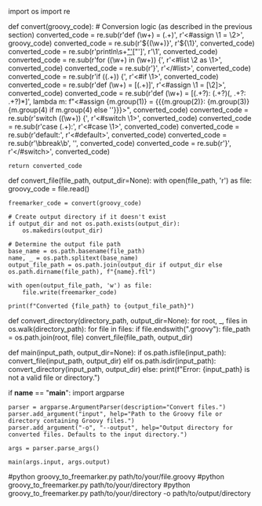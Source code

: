 import os
import re

def convert(groovy_code):
    # Conversion logic (as described in the previous section)
    converted_code = re.sub(r'def (\w+) = (.+)', r'<#assign \1 = \2>', groovy_code)
    converted_code = re.sub(r'\$\{(\w+)\}', r'${\1}', converted_code)
    converted_code = re.sub(r'println\s+["\'](.+?)["\']', r'\1', converted_code)
    converted_code = re.sub(r'for \((\w+) in (\w+)\) \{', r'<#list \2 as \1>', converted_code)
    converted_code = re.sub(r'\}', r'</#list>', converted_code)
    converted_code = re.sub(r'if \((.+)\) \{', r'<#if \1>', converted_code)
    converted_code = re.sub(r'def (\w+) = \[(.+)\]', r'<#assign \1 = [\2]>', converted_code)
    converted_code = re.sub(r'def (\w+) = \[(.+?): (.+?)(, .+?: .+?)*\]', 
                            lambda m: f"<#assign {m.group(1)} = {{{m.group(2)}: {m.group(3)}{m.group(4) if m.group(4) else ''}}}>", 
                            converted_code)
    converted_code = re.sub(r'switch \((\w+)\) \{', r'<#switch \1>', converted_code)
    converted_code = re.sub(r'case (.+):', r'<#case \1>', converted_code)
    converted_code = re.sub(r'default:', r'<#default>', converted_code)
    converted_code = re.sub(r'\bbreak\b', '', converted_code)
    converted_code = re.sub(r'\}', r'</#switch>', converted_code)

    return converted_code

def convert_file(file_path, output_dir=None):
    with open(file_path, 'r') as file:
        groovy_code = file.read()
    
    freemarker_code = convert(groovy_code)
    
    # Create output directory if it doesn't exist
    if output_dir and not os.path.exists(output_dir):
        os.makedirs(output_dir)
    
    # Determine the output file path
    base_name = os.path.basename(file_path)
    name, _ = os.path.splitext(base_name)
    output_file_path = os.path.join(output_dir if output_dir else os.path.dirname(file_path), f"{name}.ftl")
    
    with open(output_file_path, 'w') as file:
        file.write(freemarker_code)
    
    print(f"Converted {file_path} to {output_file_path}")

def convert_directory(directory_path, output_dir=None):
    for root, _, files in os.walk(directory_path):
        for file in files:
            if file.endswith(".groovy"):
                file_path = os.path.join(root, file)
                convert_file(file_path, output_dir)

def main(input_path, output_dir=None):
    if os.path.isfile(input_path):
        convert_file(input_path, output_dir)
    elif os.path.isdir(input_path):
        convert_directory(input_path, output_dir)
    else:
        print(f"Error: {input_path} is not a valid file or directory.")

if __name__ == "__main__":
    import argparse

    parser = argparse.ArgumentParser(description="Convert files.")
    parser.add_argument("input", help="Path to the Groovy file or directory containing Groovy files.")
    parser.add_argument("-o", "--output", help="Output directory for converted files. Defaults to the input directory.")
    
    args = parser.parse_args()
    
    main(args.input, args.output)


#python groovy_to_freemarker.py path/to/your/file.groovy
#python groovy_to_freemarker.py path/to/your/directory
#python groovy_to_freemarker.py path/to/your/directory -o path/to/output/directory

    
